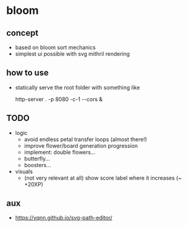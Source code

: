 # bloom

## concept

- based on bloom sort mechanics
- simplest ui possible with svg mithril rendering

## how to use

- statically serve the root folder with something like

    http-server . -p 8080 -c-1 --cors &

## TODO

- logic
    - avoid endless petal transfer loops (almost there!)
    - improve flower/board generation progression
    - implement: double flowers...
    - butterfly...
    - boosters...
- visuals
    - (not very relevant at all) show score label where it increases (~ +20XP)

## aux

- https://yqnn.github.io/svg-path-editor/
